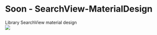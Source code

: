 # Soon - SearchView-MaterialDesign
Library SearchView material design<br>
<img src="https://github.com/rudsonlive/SearchView-MaterialDesign/blob/master/Screenshot/SearchLiveo.png">
